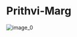 # Prithvi-Marg
 
![image_0](https://github.com/user-attachments/assets/d4cc0d60-ba46-4fff-b36b-b47a9adc8f6d)
